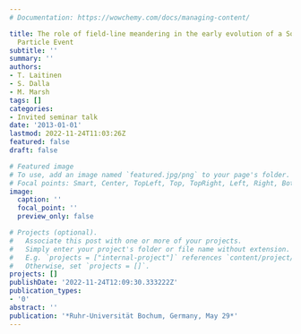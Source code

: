 ```yaml
---
# Documentation: https://wowchemy.com/docs/managing-content/

title: The role of field-line meandering in the early evolution of a Solar Energetic
  Particle Event
subtitle: ''
summary: ''
authors:
- T. Laitinen
- S. Dalla
- M. Marsh
tags: []
categories:
- Invited seminar talk
date: '2013-01-01'
lastmod: 2022-11-24T11:03:26Z
featured: false
draft: false

# Featured image
# To use, add an image named `featured.jpg/png` to your page's folder.
# Focal points: Smart, Center, TopLeft, Top, TopRight, Left, Right, BottomLeft, Bottom, BottomRight.
image:
  caption: ''
  focal_point: ''
  preview_only: false

# Projects (optional).
#   Associate this post with one or more of your projects.
#   Simply enter your project's folder or file name without extension.
#   E.g. `projects = ["internal-project"]` references `content/project/deep-learning/index.md`.
#   Otherwise, set `projects = []`.
projects: []
publishDate: '2022-11-24T12:09:30.333222Z'
publication_types:
- '0'
abstract: ''
publication: '*Ruhr-Universität Bochum, Germany, May 29*'
---
```


